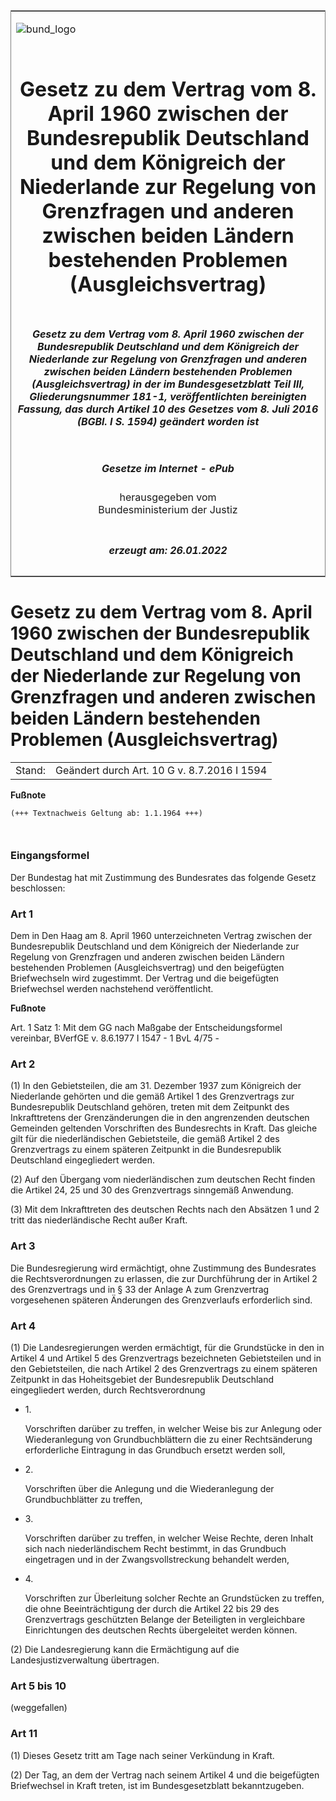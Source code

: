 <span id="DECKBLATT.html"></span>

<table border="0" frame="border" width="100%">

<tr valign="top">

<td align="left">

![bund\_logo](BfJ_2021_Web_de_de.gif)

</td>

<td align="right">

 

</td>

</tr>

<tr align="center" valign="middle">

<td colspan="2">

# Gesetz zu dem Vertrag vom 8. April 1960 zwischen der Bundesrepublik Deutschland und dem Königreich der Niederlande zur Regelung von Grenzfragen und anderen zwischen beiden Ländern bestehenden Problemen (Ausgleichsvertrag)

</td>

</tr>

<tr align="center" valign="middle">

<td colspan="2">

##### Gesetz zu dem Vertrag vom 8. April 1960 zwischen der Bundesrepublik Deutschland und dem Königreich der Niederlande zur Regelung von Grenzfragen und anderen zwischen beiden Ländern bestehenden Problemen (Ausgleichsvertrag) in der im Bundesgesetzblatt Teil III, Gliederungsnummer 181-1, veröffentlichten bereinigten Fassung, das durch Artikel 10 des Gesetzes vom 8. Juli 2016 (BGBl. I S. 1594) geändert worden ist

</td>

</tr>

<tr align="center" valign="middle">

<td colspan="2">

  
  

##### Gesetze im Internet - ePub  
  
herausgegeben vom  
Bundesministerium der Justiz

</td>

</tr>

<tr align="center" valign="bottom">

<td colspan="2">

  
  

##### erzeugt am: 26.01.2022

</td>

</tr>

</table>

<span id="BJNR204580963.html"></span>

# Gesetz zu dem Vertrag vom 8. April 1960 zwischen der Bundesrepublik Deutschland und dem Königreich der Niederlande zur Regelung von Grenzfragen und anderen zwischen beiden Ländern bestehenden Problemen (Ausgleichsvertrag)

<div>

<div class="jnhtml">

|        |                                             |
| ------ | ------------------------------------------- |
| Stand: | Geändert durch Art. 10 G v. 8.7.2016 I 1594 |

</div>

</div>

<div>

  
**Fußnote**

<div class="jnhtml">

<div>

<div class="jurAbsatz">

  

``` 
(+++ Textnachweis Geltung ab: 1.1.1964 +++)

 
```

</div>

</div>

</div>

</div>

<span id="BJNR204580963BJNE000100319.html"></span>

### Eingangsformel  

<div>

<div class="jnhtml">

<div>

<div class="jurAbsatz">

Der Bundestag hat mit Zustimmung des Bundesrates das folgende Gesetz
beschlossen:

</div>

</div>

</div>

</div>

<span id="BJNR204580963BJNE000200319.html"></span>

### Art 1  

<div>

<div class="jnhtml">

<div>

<div class="jurAbsatz">

Dem in Den Haag am 8. April 1960 unterzeichneten Vertrag zwischen der
Bundesrepublik Deutschland und dem Königreich der Niederlande zur
Regelung von Grenzfragen und anderen zwischen beiden Ländern bestehenden
Problemen (Ausgleichsvertrag) und den beigefügten Briefwechseln wird
zugestimmt. Der Vertrag und die beigefügten Briefwechsel werden
nachstehend veröffentlicht.

</div>

</div>

</div>

</div>

<div>

  
**Fußnote**

<div class="jnhtml">

<div>

<div class="jurAbsatz">

Art. 1 Satz 1: Mit dem GG nach Maßgabe der Entscheidungsformel
vereinbar, BVerfGE v. 8.6.1977 I 1547 - 1 BvL 4/75 -

</div>

</div>

</div>

</div>

<span id="BJNR204580963BJNE001200319.html"></span>

### Art 2  

<div>

<div class="jnhtml">

<div>

<div class="jurAbsatz">

(1) In den Gebietsteilen, die am 31. Dezember 1937 zum Königreich der
Niederlande gehörten und die gemäß Artikel 1 des Grenzvertrags zur
Bundesrepublik Deutschland gehören, treten mit dem Zeitpunkt des
Inkrafttretens der Grenzänderungen die in den angrenzenden deutschen
Gemeinden geltenden Vorschriften des Bundesrechts in Kraft. Das gleiche
gilt für die niederländischen Gebietsteile, die gemäß Artikel 2 des
Grenzvertrags zu einem späteren Zeitpunkt in die Bundesrepublik
Deutschland eingegliedert werden.

</div>

<div class="jurAbsatz">

(2) Auf den Übergang vom niederländischen zum deutschen Recht finden die
Artikel 24, 25 und 30 des Grenzvertrags sinngemäß Anwendung.

</div>

<div class="jurAbsatz">

(3) Mit dem Inkrafttreten des deutschen Rechts nach den Absätzen 1 und 2
tritt das niederländische Recht außer Kraft.

</div>

</div>

</div>

</div>

<span id="BJNR204580963BJNE000300319.html"></span>

### Art 3  

<div>

<div class="jnhtml">

<div>

<div class="jurAbsatz">

Die Bundesregierung wird ermächtigt, ohne Zustimmung des Bundesrates die
Rechtsverordnungen zu erlassen, die zur Durchführung der in Artikel 2
des Grenzvertrags und in § 33 der Anlage A zum Grenzvertrag vorgesehenen
späteren Änderungen des Grenzverlaufs erforderlich sind.

</div>

</div>

</div>

</div>

<span id="BJNR204580963BJNE000400319.html"></span>

### Art 4  

<div>

<div class="jnhtml">

<div>

<div class="jurAbsatz">

(1) Die Landesregierungen werden ermächtigt, für die Grundstücke in den
in Artikel 4 und Artikel 5 des Grenzvertrags bezeichneten Gebietsteilen
und in den Gebietsteilen, die nach Artikel 2 des Grenzvertrags zu einem
späteren Zeitpunkt in das Hoheitsgebiet der Bundesrepublik Deutschland
eingegliedert werden, durch Rechtsverordnung

  - 1\.
    
    <div style="">
    
    Vorschriften darüber zu treffen, in welcher Weise bis zur Anlegung
    oder Wiederanlegung von Grundbuchblättern die zu einer
    Rechtsänderung erforderliche Eintragung in das Grundbuch ersetzt
    werden soll,
    
    </div>

  - 2\.
    
    <div style="">
    
    Vorschriften über die Anlegung und die Wiederanlegung der
    Grundbuchblätter zu treffen,
    
    </div>

  - 3\.
    
    <div style="">
    
    Vorschriften darüber zu treffen, in welcher Weise Rechte, deren
    Inhalt sich nach niederländischem Recht bestimmt, in das Grundbuch
    eingetragen und in der Zwangsvollstreckung behandelt werden,
    
    </div>

  - 4\.
    
    <div style="">
    
    Vorschriften zur Überleitung solcher Rechte an Grundstücken zu
    treffen, die ohne Beeinträchtigung der durch die Artikel 22 bis 29
    des Grenzvertrags geschützten Belange der Beteiligten in
    vergleichbare Einrichtungen des deutschen Rechts übergeleitet werden
    können.
    
    </div>

</div>

<div class="jurAbsatz">

(2) Die Landesregierung kann die Ermächtigung auf die
Landesjustizverwaltung übertragen.

</div>

</div>

</div>

</div>

<span id="BJNR204580963BJNE000501116.html"></span>

### Art 5 bis 10  
(weggefallen)

<span id="BJNR204580963BJNE001100319.html"></span>

### Art 11  

<div>

<div class="jnhtml">

<div>

<div class="jurAbsatz">

(1) Dieses Gesetz tritt am Tage nach seiner Verkündung in Kraft.

</div>

<div class="jurAbsatz">

(2) Der Tag, an dem der Vertrag nach seinem Artikel 4 und die
beigefügten Briefwechsel in Kraft treten, ist im Bundesgesetzblatt
bekanntzugeben.

</div>

</div>

</div>

</div>
